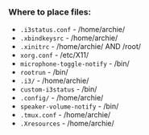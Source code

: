 ### Where to place files:
+ `.i3status.conf` - /home/archie/
+ `.xbindkeysrc` - /home/archie/
+ `.xinitrc` - /home/archie/ AND /root/
+ `xorg.conf` - /etc/X11/
+ `microphone-toggle-notify` - /bin/
+ `rootrun` - /bin/
+ `.i3/` - /home/archie/
+ `custom-i3status` - /bin/
+ `.config/` - /home/archie/
+ `speaker-volume-notify` - /bin/
+ `.tmux.conf` - /home/archie/
+ `.Xresources` - /home/archie/
